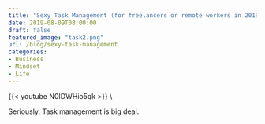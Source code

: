 ```yaml
---
title: "Sexy Task Management (for freelancers or remote workers in 2019 and beyond)"
date: 2019-08-09T08:00:00
draft: false
featured_image: "task2.png"
url: /blog/sexy-task-management
categories:
- Business
- Mindset
- Life
---
```


{{< youtube N0IDWHio5qk >}} \

Seriously. Task management is big deal.